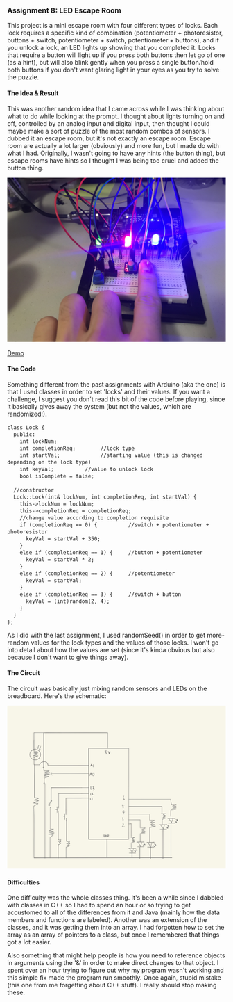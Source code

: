 ### Assignment 8: LED Escape Room

This project is a mini escape room with four different types of locks. Each lock requires a specific kind of combination (potentiometer + photoresistor, buttons + switch, potentiometer + switch, potentiometer + buttons), and if you unlock a lock, an LED lights up showing that you completed it. Locks that require a button will light up if you press both buttons then let go of one (as a hint), but will also blink gently when you press a single button/hold both buttons if you don't want glaring light in your eyes as you try to solve the puzzle.


#### The Idea & Result

This was another random idea that I came across while I was thinking about what to do while looking at the prompt. I thought about lights turning on and off, controlled by an analog input and digital input, then thought I could maybe make a sort of puzzle of the most random combos of sensors. I dubbed it an escape room, but it's not exactly an escape room. Escape room are actually a lot larger (obviously) and more fun, but I made do with what I had. Originally, I wasn't going to have any hints (the button thing), but escape rooms have hints so I thought I was being too cruel and added the button thing.

![Photo](IM_Assignment8_Photo.jpg)

[Demo](https://drive.google.com/file/d/1jad2SpTs8iyRevMSQVJb5W_8irEtNH7N/view?usp=sharing)


#### The Code

Something different from the past assignments with Arduino (aka the one) is that I used classes in order to set 'locks' and their values. If you want a challenge, I suggest you don't read this bit of the code before playing, since it basically gives away the system (but not the values, which are randomized!).

    class Lock {
      public:
        int lockNum;
        int completionReq;        //lock type
        int startVal;             //starting value (this is changed depending on the lock type)
        int keyVal;          //value to unlock lock
        bool isComplete = false;

      //constructor
      Lock::Lock(int& lockNum, int completionReq, int startVal) {
        this->lockNum = lockNum;
        this->completionReq = completionReq;
        //change value according to completion requisite
        if (completionReq == 0) {          //switch + potentiometer + photoresistor
          keyVal = startVal + 350;
        }
        else if (completionReq == 1) {     //button + potentiometer
          keyVal = startVal * 2;
        }
        else if (completionReq == 2) {     //potentiometer
          keyVal = startVal;
        }
        else if (completionReq == 3) {     //switch + button
          keyVal = (int)random(2, 4);
        }
      }
    };

As I did with the last assignment, I used randomSeed() in order to get more-random values for the lock types and the values of those locks. I won't go into detail about how the values are set (since it's kinda obvious but also because I don't want to give things away).

#### The Circuit

The circuit was basically just mixing random sensors and LEDs on the breadboard. Here's the schematic:

![Schematic](IM_Assignment8_Schematic.jpg)

#### Difficulties

One difficulty was the whole classes thing. It's been a while since I dabbled with classes in C++ so I had to spend an hour or so trying to get accustomed to all of the differences from it and Java (mainly how the data members and functions are labeled). Another was an extension of the classes, and it was getting them into an array. I had forgotten how to set the array as an array of pointers to a class, but once I remembered that things got a lot easier.

Also something that might help people is how you need to reference objects in arguments using the '&' in order to make direct changes to that object. I spent over an hour trying to figure out why my program wasn't working and this simple fix made the program run smoothly. Once again, stupid mistake (this one from me forgetting about C++ stuff). I really should stop making these.
